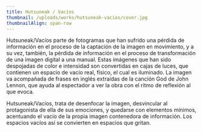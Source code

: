 ```yaml
---
title: Hutsuneak / Vacíos
thumbnail: /uploads/works/hutsuneak-vacios/cover.jpg
thumbnailAlign: span-row
---
```


Hutsuneak/Vacíos parte de fotogramas que han sufrido una pérdida de información en el proceso de la captación de la imagen en movimiento, y a su vez, también, la pérdida de información en el proceso de transformación de una imagen digital a una manual. Estas imágenes que han sido despojadas de color e intensidad son convertidas en cajas de luces, que contienen un espacio de vacío real, físico, el cual es iluminado. La imagen va acompañada de frases en inglés extraídas de la canción God de John Lennon, que ayuda al espectador a ver la obra con el ritmo de reflexión al que evoca.

Hutsuneak/Vacíos, trata de desenfocar la imagen, desvincular al protagonista de ella de sus emociones, y quedarse con elementos mínimos, acentuando el vacío de la propia imagen contenedora de información. Los espacios vacíos así se convierten en espacios que gritan.

